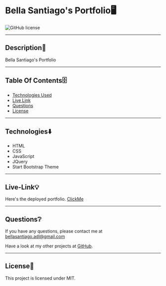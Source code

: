 # Bella Santiago's Portfolio🖥
  ![GitHub license](https://img.shields.io/badge/license-MIT-yellowgreen.svg)

  ---

  ## Description📒
  Bella Santiago's Portfolio

  ---

  ## Table Of Contents🗄
  - [Technologies Used](#Technologies⬇️) 
  - [Live Link](#Live-Link💡)
  - [Questions](#Questions❔)
  - [License](#license🔐)

  ---

  ## Technologies⬇️
  
  - HTML
  - CSS
  - JavaScript
  - JQuery
  - Start Bootstrap Theme

  ---

  ## Live-Link💡
  
  Here's the deployed portfolio. [ClickMe](https://bellasantiago.github.io/)

  ---

  ## Questions❔

  If you have any questions, please contact me at bellasantiago.adl@gmail.com

  Have a look at my other projects at [GitHub](http://github.com/bellasantiago).

  ---
  ## License🔐
  
  This project is licensed under MIT.